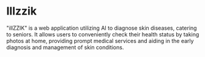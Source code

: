 # Illzzik
"illZZIK" is a web application utilizing AI to diagnose skin diseases, catering to seniors. It allows users to conveniently check their health status by taking photos at home, providing prompt medical services and aiding in the early diagnosis and management of skin conditions.
